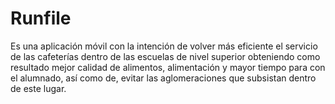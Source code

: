 # Runfile
Es una aplicación móvil con la intención de volver más eficiente el servicio de las cafeterías dentro de las escuelas de nivel superior obteniendo como resultado mejor calidad de alimentos, alimentación y mayor tiempo para con el alumnado, así como de, evitar las aglomeraciones que subsistan dentro de este lugar.
